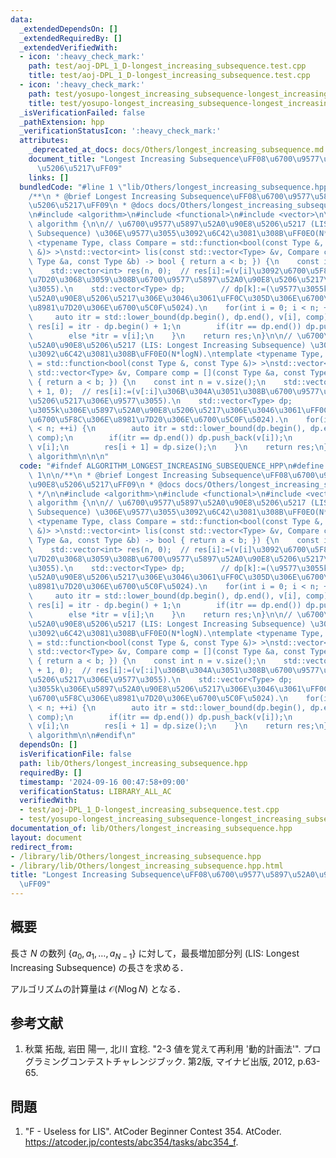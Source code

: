 ```yaml
---
data:
  _extendedDependsOn: []
  _extendedRequiredBy: []
  _extendedVerifiedWith:
  - icon: ':heavy_check_mark:'
    path: test/aoj-DPL_1_D-longest_increasing_subsequence.test.cpp
    title: test/aoj-DPL_1_D-longest_increasing_subsequence.test.cpp
  - icon: ':heavy_check_mark:'
    path: test/yosupo-longest_increasing_subsequence-longest_increasing_subsequence.test.cpp
    title: test/yosupo-longest_increasing_subsequence-longest_increasing_subsequence.test.cpp
  _isVerificationFailed: false
  _pathExtension: hpp
  _verificationStatusIcon: ':heavy_check_mark:'
  attributes:
    _deprecated_at_docs: docs/Others/longest_increasing_subsequence.md
    document_title: "Longest Increasing Subsequence\uFF08\u6700\u9577\u5897\u52A0\u90E8\
      \u5206\u5217\uFF09"
    links: []
  bundledCode: "#line 1 \"lib/Others/longest_increasing_subsequence.hpp\"\n\n\n\n\
    /**\n * @brief Longest Increasing Subsequence\uFF08\u6700\u9577\u5897\u52A0\u90E8\
    \u5206\u5217\uFF09\n * @docs docs/Others/longest_increasing_subsequence.md\n */\n\
    \n#include <algorithm>\n#include <functional>\n#include <vector>\n\nnamespace\
    \ algorithm {\n\n// \u6700\u9577\u5897\u52A0\u90E8\u5206\u5217 (LIS: Longest Increasing\
    \ Subsequence) \u306E\u9577\u3055\u3092\u6C42\u3081\u308B\uFF0EO(N*logN).\ntemplate\
    \ <typename Type, class Compare = std::function<bool(const Type &, const Type\
    \ &)> >\nstd::vector<int> lis(const std::vector<Type> &v, Compare comp = [](const\
    \ Type &a, const Type &b) -> bool { return a < b; }) {\n    const int n = v.size();\n\
    \    std::vector<int> res(n, 0);  // res[i]:=(v[i]\u3092\u6700\u5F8C\u306E\u8981\
    \u7D20\u3068\u3059\u308B\u6700\u9577\u5897\u52A0\u90E8\u5206\u5217\u306E\u9577\
    \u3055).\n    std::vector<Type> dp;        // dp[k]:=(\u9577\u3055k\u306E\u5897\
    \u52A0\u90E8\u5206\u5217\u306E\u3046\u3061\uFF0C\u305D\u306E\u6700\u5F8C\u306E\
    \u8981\u7D20\u306E\u6700\u5C0F\u5024).\n    for(int i = 0; i < n; ++i) {\n   \
    \     auto itr = std::lower_bound(dp.begin(), dp.end(), v[i], comp);\n       \
    \ res[i] = itr - dp.begin() + 1;\n        if(itr == dp.end()) dp.push_back(v[i]);\n\
    \        else *itr = v[i];\n    }\n    return res;\n}\n\n// \u6700\u9577\u5897\
    \u52A0\u90E8\u5206\u5217 (LIS: Longest Increasing Subsequence) \u306E\u9577\u3055\
    \u3092\u6C42\u3081\u308B\uFF0EO(N*logN).\ntemplate <typename Type, class Compare\
    \ = std::function<bool(const Type &, const Type &)> >\nstd::vector<int> lis2(const\
    \ std::vector<Type> &v, Compare comp = [](const Type &a, const Type &b) -> bool\
    \ { return a < b; }) {\n    const int n = v.size();\n    std::vector<int> res(n\
    \ + 1, 0);  // res[i]:=(v[:i]\u306B\u304A\u3051\u308B\u6700\u9577\u5897\u52A0\u90E8\
    \u5206\u5217\u306E\u9577\u3055).\n    std::vector<Type> dp;            // dp[k]:=(\u9577\
    \u3055k\u306E\u5897\u52A0\u90E8\u5206\u5217\u306E\u3046\u3061\uFF0C\u305D\u306E\
    \u6700\u5F8C\u306E\u8981\u7D20\u306E\u6700\u5C0F\u5024).\n    for(int i = 0; i\
    \ < n; ++i) {\n        auto itr = std::lower_bound(dp.begin(), dp.end(), v[i],\
    \ comp);\n        if(itr == dp.end()) dp.push_back(v[i]);\n        else *itr =\
    \ v[i];\n        res[i + 1] = dp.size();\n    }\n    return res;\n}\n\n}  // namespace\
    \ algorithm\n\n\n"
  code: "#ifndef ALGORITHM_LONGEST_INCREASING_SUBSEQUENCE_HPP\n#define ALGORITHM_LONGEST_INCREASING_SUBSEQUENCE_HPP\
    \ 1\n\n/**\n * @brief Longest Increasing Subsequence\uFF08\u6700\u9577\u5897\u52A0\
    \u90E8\u5206\u5217\uFF09\n * @docs docs/Others/longest_increasing_subsequence.md\n\
    \ */\n\n#include <algorithm>\n#include <functional>\n#include <vector>\n\nnamespace\
    \ algorithm {\n\n// \u6700\u9577\u5897\u52A0\u90E8\u5206\u5217 (LIS: Longest Increasing\
    \ Subsequence) \u306E\u9577\u3055\u3092\u6C42\u3081\u308B\uFF0EO(N*logN).\ntemplate\
    \ <typename Type, class Compare = std::function<bool(const Type &, const Type\
    \ &)> >\nstd::vector<int> lis(const std::vector<Type> &v, Compare comp = [](const\
    \ Type &a, const Type &b) -> bool { return a < b; }) {\n    const int n = v.size();\n\
    \    std::vector<int> res(n, 0);  // res[i]:=(v[i]\u3092\u6700\u5F8C\u306E\u8981\
    \u7D20\u3068\u3059\u308B\u6700\u9577\u5897\u52A0\u90E8\u5206\u5217\u306E\u9577\
    \u3055).\n    std::vector<Type> dp;        // dp[k]:=(\u9577\u3055k\u306E\u5897\
    \u52A0\u90E8\u5206\u5217\u306E\u3046\u3061\uFF0C\u305D\u306E\u6700\u5F8C\u306E\
    \u8981\u7D20\u306E\u6700\u5C0F\u5024).\n    for(int i = 0; i < n; ++i) {\n   \
    \     auto itr = std::lower_bound(dp.begin(), dp.end(), v[i], comp);\n       \
    \ res[i] = itr - dp.begin() + 1;\n        if(itr == dp.end()) dp.push_back(v[i]);\n\
    \        else *itr = v[i];\n    }\n    return res;\n}\n\n// \u6700\u9577\u5897\
    \u52A0\u90E8\u5206\u5217 (LIS: Longest Increasing Subsequence) \u306E\u9577\u3055\
    \u3092\u6C42\u3081\u308B\uFF0EO(N*logN).\ntemplate <typename Type, class Compare\
    \ = std::function<bool(const Type &, const Type &)> >\nstd::vector<int> lis2(const\
    \ std::vector<Type> &v, Compare comp = [](const Type &a, const Type &b) -> bool\
    \ { return a < b; }) {\n    const int n = v.size();\n    std::vector<int> res(n\
    \ + 1, 0);  // res[i]:=(v[:i]\u306B\u304A\u3051\u308B\u6700\u9577\u5897\u52A0\u90E8\
    \u5206\u5217\u306E\u9577\u3055).\n    std::vector<Type> dp;            // dp[k]:=(\u9577\
    \u3055k\u306E\u5897\u52A0\u90E8\u5206\u5217\u306E\u3046\u3061\uFF0C\u305D\u306E\
    \u6700\u5F8C\u306E\u8981\u7D20\u306E\u6700\u5C0F\u5024).\n    for(int i = 0; i\
    \ < n; ++i) {\n        auto itr = std::lower_bound(dp.begin(), dp.end(), v[i],\
    \ comp);\n        if(itr == dp.end()) dp.push_back(v[i]);\n        else *itr =\
    \ v[i];\n        res[i + 1] = dp.size();\n    }\n    return res;\n}\n\n}  // namespace\
    \ algorithm\n\n#endif\n"
  dependsOn: []
  isVerificationFile: false
  path: lib/Others/longest_increasing_subsequence.hpp
  requiredBy: []
  timestamp: '2024-09-16 00:47:58+09:00'
  verificationStatus: LIBRARY_ALL_AC
  verifiedWith:
  - test/aoj-DPL_1_D-longest_increasing_subsequence.test.cpp
  - test/yosupo-longest_increasing_subsequence-longest_increasing_subsequence.test.cpp
documentation_of: lib/Others/longest_increasing_subsequence.hpp
layout: document
redirect_from:
- /library/lib/Others/longest_increasing_subsequence.hpp
- /library/lib/Others/longest_increasing_subsequence.hpp.html
title: "Longest Increasing Subsequence\uFF08\u6700\u9577\u5897\u52A0\u90E8\u5206\u5217\
  \uFF09"
---
```

## 概要

長さ $N$ の数列 $\lbrace a_0, a_1, \ldots, a_{N-1} \rbrace$ に対して，最長増加部分列 (LIS: Longest Increasing Subsequence) の長さを求める．

アルゴリズムの計算量は $\mathcal{O}(N \log N)$ となる．


## 参考文献

1. 秋葉 拓哉, 岩田 陽一, 北川 宜稔. "2-3 値を覚えて再利用 '動的計画法'". プログラミングコンテストチャレンジブック. 第2版, マイナビ出版, 2012, p.63-65.


## 問題

1. "F - Useless for LIS". AtCoder Beginner Contest 354. AtCoder. <https://atcoder.jp/contests/abc354/tasks/abc354_f>.
